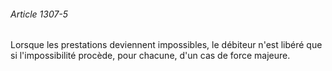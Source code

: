 ###### Article 1307-5

Lorsque les prestations deviennent impossibles, le débiteur n'est libéré que si l'impossibilité procède, pour chacune, d'un cas de force majeure.

